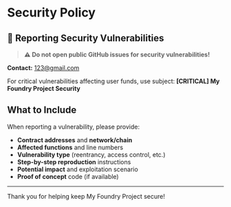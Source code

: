 # Security Policy

## 🚨 Reporting Security Vulnerabilities

> **⚠️ Do not open public GitHub issues for security vulnerabilities!**

**Contact:** [123@gmail.com](mailto:123@gmail.com)

For critical vulnerabilities affecting user funds, use subject: **[CRITICAL] My Foundry Project Security**

## What to Include

When reporting a vulnerability, please provide:

- **Contract addresses** and **network/chain**
- **Affected functions** and line numbers
- **Vulnerability type** (reentrancy, access control, etc.)
- **Step-by-step reproduction** instructions
- **Potential impact** and exploitation scenario
- **Proof of concept** code (if available)

---

Thank you for helping keep My Foundry Project secure! 